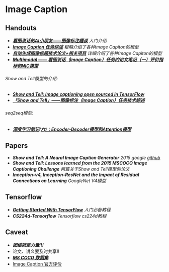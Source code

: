 # Image Caption

## Handouts
* ***[看图说话的AI小朋友——图像标注趣谈](https://zhuanlan.zhihu.com/p/22408033)*** *入门介绍*
* ***[Image Caption 任务综述](http://www.360doc.com/content/17/0201/15/99071_625807075.shtml)*** *粗略介绍了各种Image Capiton的模型*
* ***[自动生成图像标题技术论文+相关项目](http://blog.csdn.net/sinat_26917383/article/details/54669846)***  *详细介绍了各种Image Capiton的模型*
* ***[Multimodal —— 看图说话（Image Caption）任务的论文笔记（一）评价指标和NIC模型](http://www.cnblogs.com/Determined22/p/6910277.html)***

###### Show and Tell模型的介绍:
* ***[Show and Tell: image captioning open sourced in TensorFlow](https://research.googleblog.com/2016/09/show-and-tell-image-captioning-open.html)***
* ***[「Show and Tell」——图像标注（Image Caption）任务技术综述](https://zhuanlan.zhihu.com/p/27771046)***

###### seq2seq模型:
* ***[深度学习笔记(六)：Encoder-Decoder模型和Attention模型](http://blog.csdn.net/u014595019/article/details/52826423)***

## Papers
* ***Show and Tell: A Neural Image Caption Generator*** *2015 google [github](https://github.com/tensorflow/models/tree/master/im2txt)*
* ***Show and Tell: Lessons learned from the 2015
MSCOCO Image Captioning Challenge*** *两篇关于Show and Tell模型的论文*
* ***Inception-v4, Inception-ResNet and the Impact of Residual Connections on Learning***  *GoogleNet V4模型*

## Tensorflow
* ***[Getting Started With TensorFlow](https://tensorflow.google.cn/get_started/get_started)***  *入门必备教程*
* ***CS224d-Tensorflow*** *Tensorflow cs224d教程* 

## Caveat
* ***团结就是力量!!!***
* 论文、讲义要及时共享!!
* ***[MS COCO 数据集](http://mscoco.org/)***
* [Image Caption 官方评价](https://github.com/AIChallenger/AI_Challenger/tree/master/chuangxin_eval_public)

